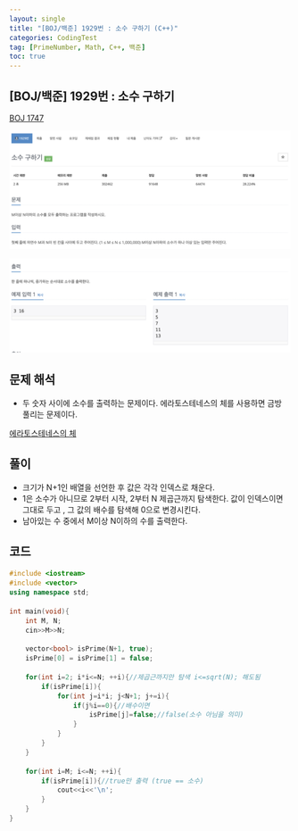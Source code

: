 ```yaml
---
layout: single
title: "[BOJ/백준] 1929번 : 소수 구하기 (C++)"
categories: CodingTest
tag: [PrimeNumber, Math, C++, 백준]
toc: true
---
```


## [BOJ/백준] 1929번 : 소수 구하기
[BOJ 1747](https://www.acmicpc.net/problem/1929)

![Alt text](/assets/BOJimages/1929_1.png)

![Alt text](/assets/BOJimages/1929_2.png)

## 문제 해석
- 두 숫자 사이에 소수를 출력하는 문제이다. 에라토스테네스의 체를 사용하면 금방 풀리는 문제이다.

[에라토스테네스의 체](https://yeontachi.github.io/algorithm/AlgorithmPrimeNum/)

## 풀이
- 크기가 N+1인 배열을 선언한 후 값은 각각 인덱스로 채운다. 
- 1은 소수가 아니므로 2부터 시작, 2부터 N 제곱근까지 탐색한다. 값이 인덱스이면 그대로 두고 , 그 값의 배수를 탐색해 0으로 변경시킨다.
- 남아있는 수 중에서 M이상 N이하의 수를 출력한다.

## 코드

```cpp
#include <iostream>
#include <vector>
using namespace std;

int main(void){
    int M, N;
    cin>>M>>N;

    vector<bool> isPrime(N+1, true);
    isPrime[0] = isPrime[1] = false;

    for(int i=2; i*i<=N; ++i){//제곱근까지만 탐색 i<=sqrt(N); 해도됨
        if(isPrime[i]){
            for(int j=i*i; j<N+1; j+=i){
                if(j%i==0){//배수이면
                    isPrime[j]=false;//false(소수 아님을 의미)
                }
            }
        }
    }

    for(int i=M; i<=N; ++i){
        if(isPrime[i]){//true만 출력 (true == 소수)
            cout<<i<<'\n';
        }
    }
}
```